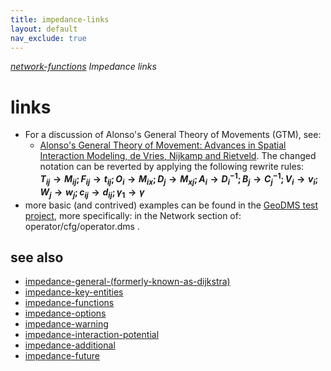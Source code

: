 ```yaml
---
title: impedance-links
layout: default
nav_exclude: true
---
```

*[network-functions](network-functions) Impedance links*

# links

- For a discussion of Alonso's General Theory of Movements (GTM), see:
    - [Alonso's General Theory of Movement: Advances in Spatial Interaction Modeling, de Vries, Nijkamp and Rietveld](https://econpapers.repec.org/scripts/redir.pf?u=https%3A%2F%2Fpapers.tinbergen.nl%2F00062.pdf;h=repec:tin:wpaper:20000062). The changed notation can be reverted by applying the following rewrite rules:<B><BR>*T*<sub>*ij*</sub> → *M*<sub>*ij*</sub>; *F*<sub>*ij*</sub> → *t*<sub>*ij*</sub>; *O*<sub>*i*</sub> → *M*<sub>*ix*</sub>; *D*<sub>*j*</sub> → *M*<sub>*xj*</sub>; *A*<sub>*i*</sub> → *D*<sub>*i*</sub><sup>−1</sup>; *B*<sub>*j*</sub> → *C*<sub>*j*</sub><sup>−1</sup>; *V*<sub>*i*</sub> → *v*<sub>*i*</sub>; *W*<sub>*j*</sub> → *w*<sub>*j*</sub>; *c*<sub>*ij*</sub> → *d*<sub>*ij*</sub>; *γ*<sub>1</sub> → *γ*</B>
-  more basic (and contrived) examples can be found in the [GeoDMS test project](https://github.com/ObjectVision/GeoDMS-Test), more specifically: in the Network section of: operator/cfg/operator.dms .

## see also

- [impedance-general-(formerly-known-as-dijkstra)](impedance-general-(formerly-known-as-dijkstra))
- [impedance-key-entities](impedance-key-entities)
- [impedance-functions](impedance-functions)
- [impedance-options](impedance-options)
- [impedance-warning](impedance-warning)
- [impedance-interaction-potential](impedance-interaction-potential)
- [impedance-additional](impedance-additional)
- [impedance-future](impedance-future)